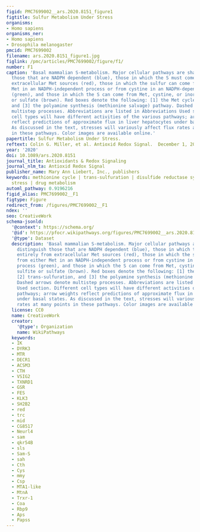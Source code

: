 ```yaml
---
figid: PMC7699002__ars.2020.8151_figure1
figtitle: Sulfur Metabolism Under Stress
organisms:
- Homo sapiens
organisms_ner:
- Homo sapiens
- Drosophila melanogaster
pmcid: PMC7699002
filename: ars.2020.8151_figure1.jpg
figlink: /pmc/articles/PMC7699002/figure/f1/
number: F1
caption: 'Basal mammalian S-metabolism. Major cellular pathways are shaded to distinguish
  those that are NADPH dependent (blue), those in which the S must come entirely from
  extracellular Met sources (red), those in which the sulfur can come from either
  Met in an NADPH-independent process or from cystine in an NADPH-dependent process
  (green), and those in which the S can come from Met, cystine, or inorganic sulfite
  or sulfate (brown). Red boxes denote the following: [1] the Met cycle, [2] trans-sulfuration,
  and [3] the polyamine synthesis (methionine salvage) pathway. Dashed arrows denote
  multistep processes. Abbreviations are listed in Abbreviations Used section. Different
  cell types will have different activities of the various pathways; arrow weights
  reflect predictions of approximate flux in liver hepatocytes under basal states.
  As discussed in the text, stresses will variously affect flux rates at many points
  in these pathways. Color images are available online.'
papertitle: Sulfur Metabolism Under Stress.
reftext: Colin G. Miller, et al. Antioxid Redox Signal.  December 1, 2020;33(16):1158-1173.
year: '2020'
doi: 10.1089/ars.2020.8151
journal_title: Antioxidants & Redox Signaling
journal_nlm_ta: Antioxid Redox Signal
publisher_name: Mary Ann Liebert, Inc., publishers
keywords: methionine cycle | trans-sulfuration | disulfide reductase systems | oxidative
  stress | drug metabolism
automl_pathway: 0.9196216
figid_alias: PMC7699002__F1
figtype: Figure
redirect_from: /figures/PMC7699002__F1
ndex: ''
seo: CreativeWork
schema-jsonld:
  '@context': https://schema.org/
  '@id': https://pfocr.wikipathways.org/figures/PMC7699002__ars.2020.8151_figure1.html
  '@type': Dataset
  description: 'Basal mammalian S-metabolism. Major cellular pathways are shaded to
    distinguish those that are NADPH dependent (blue), those in which the S must come
    entirely from extracellular Met sources (red), those in which the sulfur can come
    from either Met in an NADPH-independent process or from cystine in an NADPH-dependent
    process (green), and those in which the S can come from Met, cystine, or inorganic
    sulfite or sulfate (brown). Red boxes denote the following: [1] the Met cycle,
    [2] trans-sulfuration, and [3] the polyamine synthesis (methionine salvage) pathway.
    Dashed arrows denote multistep processes. Abbreviations are listed in Abbreviations
    Used section. Different cell types will have different activities of the various
    pathways; arrow weights reflect predictions of approximate flux in liver hepatocytes
    under basal states. As discussed in the text, stresses will variously affect flux
    rates at many points in these pathways. Color images are available online.'
  license: CC0
  name: CreativeWork
  creator:
    '@type': Organization
    name: WikiPathways
  keywords:
  - IK
  - DYRK3
  - MTR
  - DECR1
  - ACSM3
  - CTH
  - VSIG2
  - TXNRD1
  - GSR
  - FES
  - KLK3
  - SH2B2
  - red
  - trc
  - mid
  - CG8517
  - Neurl4
  - sam
  - qkr54B
  - sls
  - Sam-S
  - sah
  - Cth
  - Cys
  - mmy
  - Csp
  - MTA1-like
  - MtnA
  - Trxr-1
  - Coa
  - Rbp9
  - Aps
  - Papss
---
```

